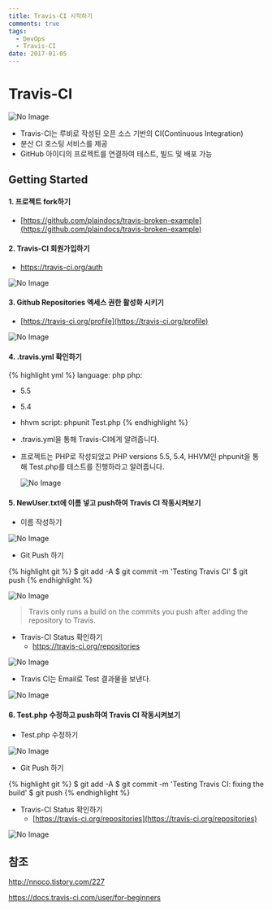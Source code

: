 ```yaml
---
title: Travis-CI 시작하기
comments: true
tags:
  - DevOps
  - Travis-CI
date: 2017-01-05
---
```


# **Travis-CI**
![No Image](/assets/posts/20170105/travis-ci.jpg)

- Travis-CI는 루비로 작성된 오픈 소스 기반의 CI(Continuous Integration)
- 분산 CI 호스팅 서비스를 제공
- GitHub 아이디의 프로젝트를 연결하여 테스트, 빌드 및 배포 가능

## Getting Started

#### 1. 프로젝트 fork하기

- [https://github.com/plaindocs/travis-broken-example](https://github.com/plaindocs/travis-broken-example)

#### 2. Travis-CI 회원가입하기

- <https://travis-ci.org/auth>

![No Image](/assets/posts/20170105/travis-ci-signup.PNG)

#### 3. Github Repositories 엑세스 권한 활성화 시키기

- [https://travis-ci.org/profile](https://travis-ci.org/profile)

![No Image](/assets/posts/20170105/travis-ci-start1.PNG)

#### 4. .travis.yml 확인하기

{% highlight yml %}
language: php
php:
- 5.5
- 5.4
- hhvm
script: phpunit Test.php
{% endhighlight %}

- .travis.yml을 통해 Travis-CI에게 알려줍니다.
- 프로젝트는 PHP로 작성되었고 PHP versions 5.5, 5.4, HHVM인 phpunit을 통해 Test.php를 테스트를 진행하라고 알려줍니다.

  ![No Image](/assets/posts/20170105/travis-ci-start2.PNG)

#### 5. NewUser.txt에 이름 넣고 push하여 Travis CI 작동시켜보기
- 이름 작성하기

![No Image](/assets/posts/20170105/travis-ci-start3.PNG)

- Git Push 하기

{% highlight git %}
$ git add -A
$ git commit -m 'Testing Travis CI'
$ git push
{% endhighlight %}

![No Image](/assets/posts/20170105/travis-ci-start4.PNG)

> Travis only runs a build on the commits you push after adding the repository to Travis.

- Travis-CI Status 확인하기
  - <https://travis-ci.org/repositories>

![No Image](/assets/posts/20170105/travis-ci-start5.PNG)

  - Travis CI는 Email로 Test 결과물을 보낸다.

![No Image](/assets/posts/20170105/travis-ci-start6.PNG)


#### 6. Test.php 수정하고 push하여 Travis CI 작동시켜보기

- Test.php 수정하기

![No Image](/assets/posts/20170105/travis-ci-start7.PNG)

- Git Push 하기

{% highlight git %}
$ git add -A
$ git commit -m 'Testing Travis CI: fixing the build'
$ git push
{% endhighlight %}

- Travis-CI Status 확인하기
  - [https://travis-ci.org/repositories](https://travis-ci.org/repositories)

![No Image](/assets/posts/20170105/travis-ci-start8.PNG)

## 참조
<http://nnoco.tistory.com/227>

<https://docs.travis-ci.com/user/for-beginners>
